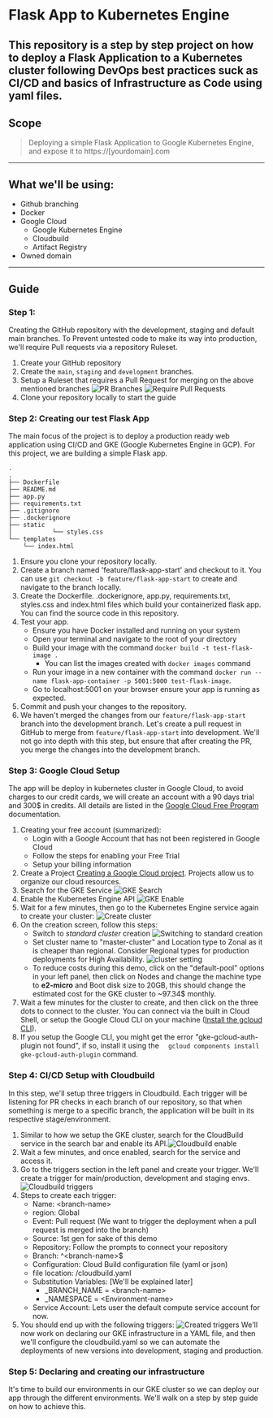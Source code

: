 # Flask App to Kubernetes Engine
This repository is a step by step project on how to deploy a Flask Application to a Kubernetes cluster following DevOps 
best practices suck as CI/CD and basics of Infrastructure as Code using yaml files. 
---
## Scope
> Deploying a simple Flask Application to Google Kubernetes Engine, and expose it to https://[yourdomain].com
---
## What we'll be using:
* Github branching
* Docker
* Google Cloud
  * Google Kubernetes Engine
  * Cloudbuild
  * Artifact Registry
* Owned domain
---
## Guide

### Step 1:
Creating the GitHub repository with the development, staging and default main branches. To Prevent untested code to make its way into production, we'll require Pull requests via a repository Ruleset.

1. Create your GitHub repository
2. Create the `main`, `staging` and `development` branches.
3. Setup a Ruleset that requires a Pull Request for merging on the above mentioned branches ![PR Branches](assets/images/pr_branches.png) ![Require Pull Requests](assets/images/pr_required.png)
4. Clone your repository locally to start the guide

### Step 2: Creating our test Flask App
The main focus of the project is to deploy a production ready web application using CI/CD and GKE (Google Kubernetes Engine in GCP). For this project, we are building a simple Flask app.
```
.
.
├── Dockerfile
├── README.md
├── app.py
├── requirements.txt
├── .gitignore
├── .dockerignore
├── static
│           └── styles.css
└── templates
    └── index.html
```

1. Ensure you clone your repository locally.
2. Create a branch named 'feature/flask-app-start' and checkout to it. You can use `git checkout -b feature/flask-app-start` to create and navigate to the branch locally.
2. Create the Dockerfile. .dockerignore, app.py, requirements.txt, styles.css and index.html files which build your containerized flask app. You can find the source code in this repository.
3. Test your app.
   - Ensure you have Docker installed and running on your system
   - Open your terminal and navigate to the root of your directory
   - Build your image with the command `docker build -t test-flask-image .`
     - You can list the images created with `docker images` command
   - Run your image in a new container with the command `docker run --name flask-app-container -p 5001:5000 test-flask-image`.
   - Go to localhost:5001 on your browser ensure your app is running as expected.
10. Commit and push your changes to the repository.
11. We haven't merged the changes from our `feature/flask-app-start` branch into the development branch. Let's create a pull request 
in GitHub to merge from `feature/flask-app-start` into development. We'll not go into depth with this step, but ensure
that after creating the PR, you merge the changes into the development branch.

### Step 3: Google Cloud Setup
The app will be deploy in kubernetes cluster in Google Cloud, to avoid charges to our credit cards, we will create an account with a 90 days trial and 300$ in credits.
All details are listed in the [Google Cloud Free Program](https://cloud.google.com/free/docs/free-cloud-features) documentation.
1. Creating your free account (summarized):
   - Login with a Google Account that has not been registered in Google Cloud
   - Follow the steps for enabling your Free Trial
   - Setup your billing information
5. Create a Project [Creating a Google Cloud project](https://developers.google.com/workspace/guides/create-project). Projects allow us to organize our cloud resources.
6. Search for the GKE Service ![GKE Search](assets/images/gke_search.png)
7. Enable the Kubernetes Engine API ![GKE Enable](assets/images/gke_enable.png)
8. Wait for a few minutes, then go to the Kubernetes Engine service again to create your cluster: ![Create cluster](assets/images/cluster_create.png)
9. On the creation screen, follow this steps:
   - Switch to *standard cluster* creation ![Switching to standard creation](assets/images/cluster-standard.png)
   - Set cluster name to "master-cluster" and Location type to Zonal as it is cheaper than regional. Consider Regional types for production deployments for High Availability. ![cluster setting](assets/images/cluster-settings.png)
   - To reduce costs during this demo, click on the "default-pool" options in your left panel, then click on Nodes and change the machine type to **e2-micro** and Boot disk size to 20GB, this should change the estimated cost for the GKE cluster to ~97.34$ monthly.
10. Wait a few minutes for the cluster to create, and then click on the three dots to connect to the cluster. You can connect via the built in Cloud Shell, or setup the Google Cloud CLI on your machine ([Install the gcloud CLI](https://cloud.google.com/sdk/docs/install)).
11. If you setup the Google CLI, you might get the error "gke-gcloud-auth-plugin not found", if so, install it using the `  gcloud components install gke-gcloud-auth-plugin` command.

### Step 4: CI/CD Setup with Cloudbuild
In this step, we'll setup three triggers in Cloudbuild. Each trigger will be listening for PR checks in each branch of our repository, so that when something is merge
to a specific branch, the application will be built in its respective stage/environment.
1. Similar to how we setup the GKE cluster, search for the CloudBuild service in the search bar and enable its API.![Cloudbuild enable](assets/images/cloudbuild_enable.png)
2. Wait a few minutes, and once enabled, search for the service and access it.
3. Go to the triggers section in the left panel and create your trigger. We'll create a trigger for main/production, development and staging envs. ![Cloudbuild triggers](assets/images/cloudbuild_triggers.png)
4. Steps to create each trigger:
   - Name: \<branch-name\>
   - region: Global
   - Event: Pull request (We want to trigger the deployment when a pull request is merged into the branch)
   - Source: 1st gen for sake of this demo
   - Repository: Follow the prompts to connect your repository
   - Branch: ^\<branch-name\>$
   - Configuration: Cloud Build configuration file (yaml or json)
   - file location: /cloudbuild.yaml
   - Substitution Variables: [We'll be explained later]
     - _BRANCH_NAME = \<branch-name\>
     - _NAMESPACE = \<Environment-name\>
   - Service Account: Lets user the default compute service account for now.
5. You should end up with the following triggers: ![Created triggers](assets/images/cloudbuild-created-triggeres.png)
We'll now work on declaring our GKE infrastructure in a YAML file, and then we'll configure the cloudbuild.yaml so we can 
automate the deployments of new versions into development, staging and production.

### Step 5: Declaring and creating our infrastructure
It's time to build our environments in our GKE cluster so we can deploy our app through the different environments. We'll walk on a step by step guide on how to achieve this.
